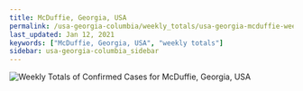 ```yaml
---
title: McDuffie, Georgia, USA
permalink: /usa-georgia-columbia/weekly_totals/usa-georgia-mcduffie-weekly_totals.html
last_updated: Jan 12, 2021
keywords: ["McDuffie, Georgia, USA", "weekly totals"]
sidebar: usa-georgia-columbia_sidebar
---
```


![Weekly Totals of Confirmed Cases for McDuffie, Georgia, USA](/covid_tracker/images/graphs/usa-georgia-mcduffie-weekly_totals_graph.png)
